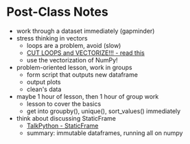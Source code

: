 # Post-Class Notes

* work through a dataset immediately (gapminder)
* stress thinking in vectors
	* loops are a problem, avoid (slow)
	* [CUT LOOPS and VECTORIZE!!! - read this](https://engineering.upside.com/a-beginners-guide-to-optimizing-pandas-code-for-speed-c09ef2c6a4d6)
	* use the vectorization of NumPy!
* problem-oriented lesson, work in groups
	* form script that outputs new dataframe
	* output plots
	* clean's data
* maybe 1 hour of lesson, then 1 hour of group work
	* lesson to cover the basics
	* get into groupby(), unique(), sort_values() immediately
* think about discussing StaticFrame
	* [TalkPython - StaticFrame](https://talkpython.fm/episodes/show/204/staticframe-like-pandas-but-safer)
	* summary: immutable dataframes, running all on numpy
